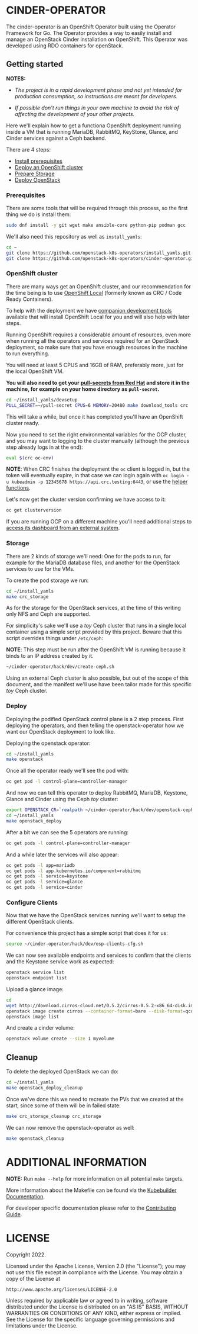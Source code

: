 # CINDER-OPERATOR

The cinder-operator is an OpenShift Operator built using the Operator Framework
for Go. The Operator provides a way to easily install and manage an OpenStack
Cinder installation on OpenShift. This Operator was developed using RDO
containers for openStack.

## Getting started

**NOTES:**

- *The project is in a rapid development phase and not yet intended for
  production consumption, so instructions are meant for developers.*

- *If possible don't run things in your own machine to avoid the risk of
  affecting the development of your other projects.*

Here we'll explain how to get a functiona OpenShift deployment running inside a
VM that is running MariaDB, RabbitMQ, KeyStone, Glance, and Cinder services
against a Ceph backend.

There are 4 steps:

- [Install prerequisites](#prerequisites)
- [Deploy an OpenShift cluster](#openshift-cluster)
- [Prepare Storage](#storage)
- [Deploy OpenStack](#deploy)

### Prerequisites

There are some tools that will be required through this process, so the first
thing we do is install them:

```sh
sudo dnf install -y git wget make ansible-core python-pip podman gcc
```

We'll also need this repository as well as `install_yamls`:

```sh
cd ~
git clone https://github.com/openstack-k8s-operators/install_yamls.git
git clone https://github.com/openstack-k8s-operators/cinder-operator.git
```

### OpenShift cluster

There are many ways get an OpenShift cluster, and our recommendation for the
time being is to use [OpenShift Local](https://access.redhat.com/documentation/en-us/red_hat_openshift_local/2.5/html/getting_started_guide/index)
(formerly known as CRC / Code Ready Containers).

To help with the deployment we have [companion development tools](https://github.com/openstack-k8s-operators/install_yamls/blob/master/devsetup)
available that will install OpenShift Local for you and will also help with
later steps.

Running OpenShift requires a considerable amount of resources, even more when
running all the operators and services required for an OpenStack deployment,
so make sure that you have enough resources in the machine to run everything.

You will need at least 5 CPUS and 16GB of RAM, preferably more, just for the
local OpenShift VM.

**You will also need to get your [pull-secrets from Red Hat](
https://cloud.redhat.com/openshift/create/local) and store it in the machine,
for example on your home directory as `pull-secret`.**

```sh
cd ~/install_yamls/devsetup
PULL_SECRET=~/pull-secret CPUS=6 MEMORY=20480 make download_tools crc
```

This will take a while, but once it has completed you'll have an OpenShift
cluster ready.

Now you need to set the right environmental variables for the OCP cluster, and
you may want to logging to the cluster manually (although the previous step
already logs in at the end):

```sh
eval $(crc oc-env)
```

**NOTE**: When CRC finishes the deployment the `oc` client is logged in, but
the token will eventually expire, in that case we can login again with
`oc login -u kubeadmin -p 12345678 https://api.crc.testing:6443`, or use the
[helper functions](CONTRIBUTING.md#helpful-scripts).

Let's now get the cluster version confirming we have access to it:

```sh
oc get clusterversion
```

If you are running OCP on a different machine you'll need additional steps to
[access its dashboard from an external system](https://github.com/openstack-k8s-operators/install_yamls/tree/master/devsetup#access-ocp-from-external-systems).

### Storage

There are 2 kinds of storage we'll need: One for the pods to run, for example
for the MariaDB database files, and another for the OpenStack services to use
for the VMs.

To create the pod storage we run:

```sh
cd ~/install_yamls
make crc_storage
```

As for the storage for the OpenStack services, at the time of this writing only
NFS and Ceph are supported.

For simplicity's sake we'll use a *toy* Ceph cluster that runs in a single
local container using a simple script provided by this project. Beware that
this script overrides things under `/etc/ceph`:

**NOTE**: This step must be run after the OpenShift VM is running because it
binds to an IP address created by it.

```sh
~/cinder-operator/hack/dev/create-ceph.sh
```

Using an external Ceph cluster is also possible, but out of the scope of this
document, and the manifest we'll use have been tailor made for this specific
*toy* Ceph cluster.

### Deploy

Deploying the podified OpenStack control plane is a 2 step process. First
deploying the operators, and then telling the openstack-operator how we want
our OpenStack deployment to look like.

Deploying the openstack operator:

```sh
cd ~/install_yamls
make openstack
```

Once all the operator ready we'll see the pod with:

```sh
oc get pod -l control-plane=controller-manager
```

And now we can tell this operator to deploy RabbitMQ, MariaDB, Keystone, Glance
and Cinder using the Ceph *toy* cluster:

```sh
export OPENSTACK_CR=`realpath ~/cinder-operator/hack/dev/openstack-ceph.yaml`
cd ~/install_yamls
make openstack_deploy
```

After a bit we can see the 5 operators are running:

```sh
oc get pods -l control-plane=controller-manager
```

And a while later the services will also appear:

```sh
oc get pods -l app=mariadb
oc get pods -l app.kubernetes.io/component=rabbitmq
oc get pods -l service=keystone
oc get pods -l service=glance
oc get pods -l service=cinder
```

### Configure Clients

Now that we have the OpenStack services running we'll want to setup the
different OpenStack clients.

For convenience this project has a simple script that does it for us:

```sh
source ~/cinder-operator/hack/dev/osp-clients-cfg.sh
```

We can now see available endpoints and services to confirm that the clients and
the Keystone service work as expected:

```sh
openstack service list
openstack endpoint list
```

Upload a glance image:

```sh
cd
wget http://download.cirros-cloud.net/0.5.2/cirros-0.5.2-x86_64-disk.img -O cirros.img
openstack image create cirros --container-format=bare --disk-format=qcow2 < cirros.img
openstack image list
```

And create a cinder volume:

```sh
openstack volume create --size 1 myvolume
```

## Cleanup

To delete the deployed OpenStack we can do:

```sh
cd ~/install_yamls
make openstack_deploy_cleanup
```

Once we've done this we need to recreate the PVs that we created at the start,
since some of them will be in failed state:

```sh
make crc_storage_cleanup crc_storage
```

We can now remove the openstack-operator as well:

```sh
make openstack_cleanup
```

# ADDITIONAL INFORMATION

**NOTE:** Run `make --help` for more information on all potential `make`
targets.

More information about the Makefile can be found via the [Kubebuilder
Documentation]( https://book.kubebuilder.io/introduction.html).

For developer specific documentation please refer to the [Contributing
Guide](CONTRIBUTING.md).

# LICENSE

Copyright 2022.

Licensed under the Apache License, Version 2.0 (the "License");
you may not use this file except in compliance with the License.
You may obtain a copy of the License at

    http://www.apache.org/licenses/LICENSE-2.0

Unless required by applicable law or agreed to in writing, software
distributed under the License is distributed on an "AS IS" BASIS,
WITHOUT WARRANTIES OR CONDITIONS OF ANY KIND, either express or implied.
See the License for the specific language governing permissions and
limitations under the License.
